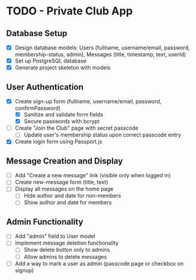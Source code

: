 # TODO - Private Club App

## Database Setup

- [X] Design database models: Users (fullname, username/email, password, membership-status, admin), Messages (title, timestamp, text, userId)
- [X] Set up PostgreSQL database
- [X] Generate project skeleton with models

## User Authentication

- [X] Create sign-up form (fullname, username/email, password, confirmPassword)
  - [X] Sanitize and validate form fields
  - [X] Secure passwords with bcrypt
- [ ] Create "Join the Club" page with secret passcode
  - [ ] Update user's membership status upon correct passcode entry
- [X] Create login form using Passport.js

## Message Creation and Display

- [ ] Add "Create a new message" link (visible only when logged in)
- [ ] Create new-message form (title, text)
- [ ] Display all messages on the home page
  - [ ] Hide author and date for non-members
  - [ ] Show author and date for members

## Admin Functionality

- [ ] Add "admin" field to User model
- [ ] Implement message deletion functionality
  - [ ] Show delete button only to admins
  - [ ] Allow admins to delete messages
- [ ] Add a way to mark a user as admin (passcode page or checkbox on signup)
